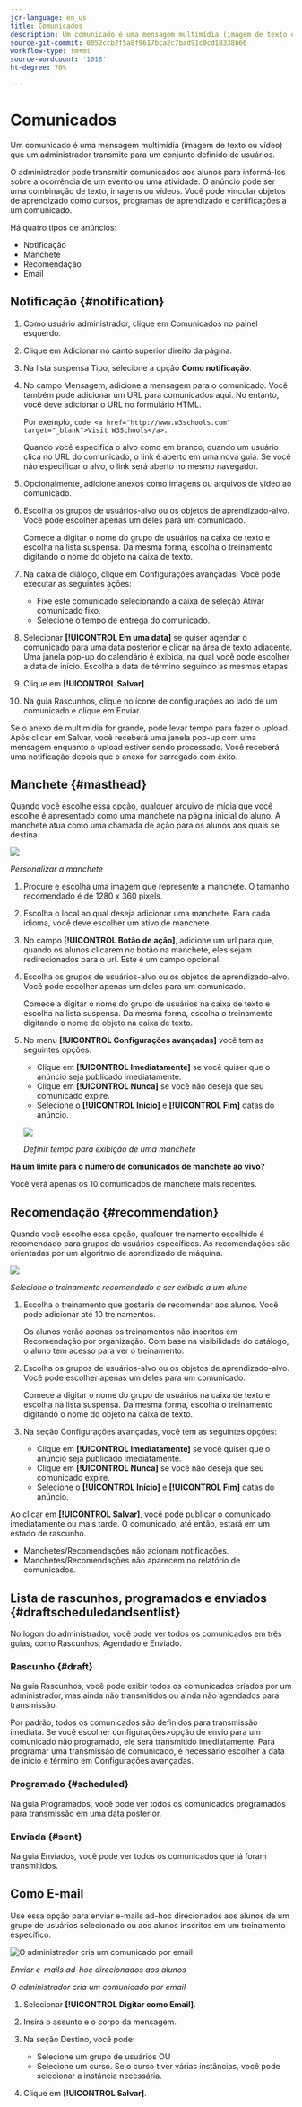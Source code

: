 ```yaml
---
jcr-language: en_us
title: Comunicados
description: Um comunicado é uma mensagem multimídia (imagem de texto ou vídeo) que um administrador transmite para um conjunto definido de usuários.
source-git-commit: 0052ccb2f5a8f9617bca2c7bad91c0cd18338b66
workflow-type: tm+mt
source-wordcount: '1018'
ht-degree: 70%

---
```




# Comunicados

Um comunicado é uma mensagem multimídia (imagem de texto ou vídeo) que um administrador transmite para um conjunto definido de usuários.

O administrador pode transmitir comunicados aos alunos para informá-los sobre a ocorrência de um evento ou uma atividade. O anúncio pode ser uma combinação de texto, imagens ou vídeos. Você pode vincular objetos de aprendizado como cursos, programas de aprendizado e certificações a um comunicado.

Há quatro tipos de anúncios:

* Notificação
* Manchete
* Recomendação
* Email

## Notificação {#notification}

1. Como usuário administrador, clique em Comunicados no painel esquerdo.
1. Clique em Adicionar no canto superior direito da página.
1. Na lista suspensa Tipo, selecione a opção **Como notificação**.
1. No campo Mensagem, adicione a mensagem para o comunicado. Você também pode adicionar um URL para comunicados aqui. No entanto, você deve adicionar o URL no formulário HTML.

   Por exemplo,  `code <a href="http://www.w3schools.com" target="_blank">Visit W3Schools</a>.`

   Quando você especifica o alvo como em branco, quando um usuário clica no URL do comunicado, o link é aberto em uma nova guia. Se você não especificar o alvo, o link será aberto no mesmo navegador.

1. Opcionalmente, adicione anexos como imagens ou arquivos de vídeo ao comunicado.
1. Escolha os grupos de usuários-alvo ou os objetos de aprendizado-alvo. Você pode escolher apenas um deles para um comunicado.

   Comece a digitar o nome do grupo de usuários na caixa de texto e escolha na lista suspensa. Da mesma forma, escolha o treinamento digitando o nome do objeto na caixa de texto.

1. Na caixa de diálogo, clique em Configurações avançadas. Você pode executar as seguintes ações:

   * Fixe este comunicado selecionando a caixa de seleção Ativar comunicado fixo.
   * Selecione o tempo de entrega do comunicado.

1. Selecionar **[!UICONTROL Em uma data]** se quiser agendar o comunicado para uma data posterior e clicar na área de texto adjacente. Uma janela pop-up do calendário é exibida, na qual você pode escolher a data de início. Escolha a data de término seguindo as mesmas etapas.
1. Clique em **[!UICONTROL Salvar]**.
1. Na guia Rascunhos, clique no ícone de configurações ao lado de um comunicado e clique em Enviar.

Se o anexo de multimídia for grande, pode levar tempo para fazer o upload. Após clicar em Salvar, você receberá uma janela pop-up com uma mensagem enquanto o upload estiver sendo processado. Você receberá uma notificação depois que o anexo for carregado com êxito.

## Manchete {#masthead}

Quando você escolhe essa opção, qualquer arquivo de mídia que você escolhe é apresentado como uma manchete na página inicial do aluno. A manchete atua como uma chamada de ação para os alunos aos quais se destina.

![](assets/masthead-announcement.png)

*Personalizar a manchete*

1. Procure e escolha uma imagem que represente a manchete. O tamanho recomendado é de 1280 x 360 pixels.
1. Escolha o local ao qual deseja adicionar uma manchete. Para cada idioma, você deve escolher um ativo de manchete.
1. No campo **[!UICONTROL Botão de ação]**, adicione um url para que, quando os alunos clicarem no botão na manchete, eles sejam redirecionados para o url. Este é um campo opcional.
1. Escolha os grupos de usuários-alvo ou os objetos de aprendizado-alvo. Você pode escolher apenas um deles para um comunicado.

   Comece a digitar o nome do grupo de usuários na caixa de texto e escolha na lista suspensa. Da mesma forma, escolha o treinamento digitando o nome do objeto na caixa de texto.

1. No menu **[!UICONTROL Configurações avançadas]** você tem as seguintes opções:

   * Clique em **[!UICONTROL Imediatamente]** se você quiser que o anúncio seja publicado imediatamente.
   * Clique em **[!UICONTROL Nunca]** se você não deseja que seu comunicado expire.
   * Selecione o **[!UICONTROL Início]** e **[!UICONTROL Fim]** datas do anúncio.

   ![](assets/advanced-settings.png)

   *Definir tempo para exibição de uma manchete*

**Há um limite para o número de comunicados de manchete ao vivo?**

Você verá apenas os 10 comunicados de manchete mais recentes.

## Recomendação {#recommendation}

Quando você escolhe essa opção, qualquer treinamento escolhido é recomendado para grupos de usuários específicos. As recomendações são orientadas por um algoritmo de aprendizado de máquina.

![](assets/recommendation-announcement.png)

*Selecione o treinamento recomendado a ser exibido a um aluno*

1. Escolha o treinamento que gostaria de recomendar aos alunos. Você pode adicionar até 10 treinamentos.

   Os alunos verão apenas os treinamentos não inscritos em Recomendação por organização. Com base na visibilidade do catálogo, o aluno tem acesso para ver o treinamento.

1. Escolha os grupos de usuários-alvo ou os objetos de aprendizado-alvo. Você pode escolher apenas um deles para um comunicado.

   Comece a digitar o nome do grupo de usuários na caixa de texto e escolha na lista suspensa. Da mesma forma, escolha o treinamento digitando o nome do objeto na caixa de texto.

1. Na seção Configurações avançadas, você tem as seguintes opções:

   * Clique em **[!UICONTROL Imediatamente]** se você quiser que o anúncio seja publicado imediatamente.
   * Clique em **[!UICONTROL Nunca]** se você não deseja que seu comunicado expire.
   * Selecione o **[!UICONTROL Início]** e **[!UICONTROL Fim]** datas do anúncio.

   <!--![](assets/advanced-settings.png)-->

Ao clicar em **[!UICONTROL Salvar]**, você pode publicar o comunicado imediatamente ou mais tarde. O comunicado, até então, estará em um estado de rascunho.

* Manchetes/Recomendações não acionam notificações.
* Manchetes/Recomendações não aparecem no relatório de comunicados.

## Lista de rascunhos, programados e enviados {#draftscheduledandsentlist}

No logon do administrador, você pode ver todos os comunicados em três guias, como Rascunhos, Agendado e Enviado.

<!--![](assets/three-tabs-announcement1.png)-->

### Rascunho {#draft}

Na guia Rascunhos, você pode exibir todos os comunicados criados por um administrador, mas ainda não transmitidos ou ainda não agendados para transmissão.

Por padrão, todos os comunicados são definidos para transmissão imediata. Se você escolher configurações>opção de envio para um comunicado não programado, ele será transmitido imediatamente. Para programar uma transmissão de comunicado, é necessário escolher a data de início e término em Configurações avançadas.

### Programado {#scheduled}

Na guia Programados, você pode ver todos os comunicados programados para transmissão em uma data posterior.

### Enviada {#sent}

Na guia Enviados, você pode ver todos os comunicados que já foram transmitidos.

## Como E-mail

Use essa opção para enviar e-mails ad-hoc direcionados aos alunos de um grupo de usuários selecionado ou aos alunos inscritos em um treinamento específico.

![O administrador cria um comunicado por email](assets/email-announcement-admin.png)

*Enviar e-mails ad-hoc direcionados aos alunos*

*O administrador cria um comunicado por email*

1. Selecionar **[!UICONTROL Digitar como Email]**.
1. Insira o assunto e o corpo da mensagem.
1. Na seção Destino, você pode:

   * Selecione um grupo de usuários OU
   * Selecione um curso. Se o curso tiver várias instâncias, você pode selecionar a instância necessária.

1. Clique em **[!UICONTROL Salvar]**.
